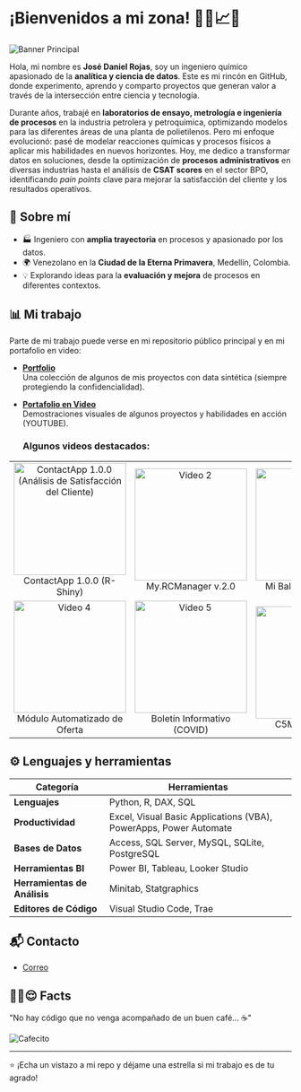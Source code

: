 # ¡Bienvenidos a mi zona! 👨‍💻📈💡

![Banner Principal](https://drive.google.com/uc?export=view&id=1eD9OOm25oMfC3Wd4g0Y6JQ6zVygGvkeL)  

Hola, mi nombre es **José Daniel Rojas**, soy un ingeniero químico apasionado de la **analítica y ciencia de datos**. Este es mi rincón en GitHub, donde experimento, aprendo y comparto proyectos que generan valor a través de la intersección entre ciencia y tecnología.  

Durante años, trabajé en **laboratorios de ensayo, metrología e ingeniería de procesos** en la industria petrolera y petroquímica, optimizando modelos para las diferentes áreas de una planta de polietilenos. Pero mi enfoque evolucionó: pasé de modelar reacciones químicas y procesos físicos a aplicar mis habilidades en nuevos horizontes. Hoy, me dedico a transformar datos en soluciones, desde la optimización de **procesos administrativos** en diversas industrias hasta el análisis de **CSAT scores** en el sector BPO, identificando *pain points* clave para mejorar la satisfacción del cliente y los resultados operativos.

## 🚀 Sobre mí
- 🏭 Ingeniero con **amplia trayectoria** en procesos y apasionado por los datos.
- 🌍 Venezolano en la **Ciudad de la Eterna Primavera**, Medellín, Colombia.
- 💡 Explorando ideas para la **evaluación y mejora** de procesos en diferentes contextos.

## 📊 Mi trabajo
Parte de mi trabajo puede verse en mi repositorio público principal y en mi portafolio en video:  
- **[Portfolio](https://github.com/ringoquimico/portfolio)**  
  Una colección de algunos de mis proyectos con data sintética (siempre protegiendo la confidencialidad).
  
- **[Portafolio en Video](https://www.youtube.com/playlist?list=PLw0BQ_z2y2_vW_69NgGv2b7hfv8kKh6Ko)**  
  Demostraciones visuales de algunos proyectos y habilidades en acción (YOUTUBE).

  ### Algunos videos destacados:
<table>
  <tr>
    <td align="center">
      <a href="https://youtu.be/F6nQHX9olDo">
        <img src="https://img.youtube.com/vi/F6nQHX9olDo/0.jpg" alt="ContactApp 1.0.0 (Análisis de Satisfacción del Cliente)" width="200"/>
      </a>
      <br>ContactApp 1.0.0 (R-Shiny)
    </td>
    <td align="center">
      <a href="https://youtu.be/sBOK6WT38JU">
        <img src="https://img.youtube.com/vi/sBOK6WT38JU/0.jpg" alt="Video 2" width="200"/>
      </a>
      <br>My.RCManager v.2.0
    </td>
    <td align="center">
      <a href="https://youtu.be/gLnfQt2QmNY">
        <img src="https://img.youtube.com/vi/gLnfQt2QmNY/0.jpg" alt="Video 3" width="200"/>
      </a>
      <br>Mi Balance Financiero
    </td>
  </tr>
  <tr>
    <td align="center">
      <a href="https://youtu.be/QmfAVkEeaIM">
        <img src="https://img.youtube.com/vi/QmfAVkEeaIM/0.jpg" alt="Video 4" width="200"/>
      </a>
      <br>Módulo Automatizado de Oferta
    </td>
    <td align="center">
      <a href="https://youtu.be/Gw61TO7Aitk">
        <img src="https://img.youtube.com/vi/Gw61TO7Aitk/0.jpg" alt="Video 5" width="200"/>
      </a>
      <br>Boletín Informativo (COVID)
    </td>
    <td align="center">
      <a href="https://youtu.be/F13BJ3i9ilA">
        <img src="https://img.youtube.com/vi/F13BJ3i9ilA/0.jpg" alt="Video 6" width="200"/>
      </a>
      <br>C5Manager v.1.0
    </td>
  </tr>
</table>

## ⚙️ Lenguajes y herramientas
| Categoría                    | Herramientas                              |
|------------------------------|-------------------------------------------|
| **Lenguajes**                | Python, R, DAX, SQL                       |
| **Productividad**            | Excel, Visual Basic Applications (VBA), PowerApps, Power Automate    |
| **Bases de Datos**           | Access, SQL Server, MySQL, SQLite, PostgreSQL |
| **Herramientas BI**          | Power BI, Tableau, Looker Studio          |
| **Herramientas de Análisis** | Minitab, Statgraphics                     |
| **Editores de Código**       | Visual Studio Code, Trae                  |


## 📬 Contacto
- [Correo](mailto:ing.jd.rojas@gmail.com)  

## ☝🏻😌 Facts
"No hay código que no venga acompañado de un buen café... ☕"

![Cafecito](https://media.giphy.com/media/lSVL6vdhdZVPW/giphy.gif)  

---

⭐️ ¡Echa un vistazo a mi repo y déjame una estrella si mi trabajo es de tu agrado!
